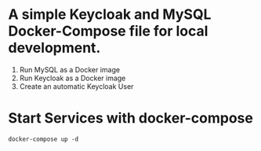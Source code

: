 
# A simple Keycloak and MySQL Docker-Compose file for local development.

1. Run MySQL as a Docker image
2. Run Keycloak as a Docker image
3. Create an automatic Keycloak User

# Start Services with docker-compose

```
docker-compose up -d
```